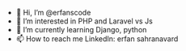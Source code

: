 - 👋 Hi, I’m @erfanscode
- 👀 I’m interested in PHP and Laravel vs Js
- 🌱 I’m currently learning Django, python
- 📫 How to reach me LinkedIn: erfan sahranavard 

<!---
erfanscode/erfanscode is a ✨ special ✨ repository because its `README.md` (this file) appears on your GitHub profile.
You can click the Preview link to take a look at your changes.
--->
